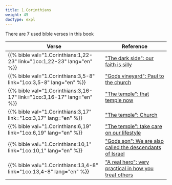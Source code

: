 ```yaml
---
title: 1.Corinthians
weight: 45
docType: expl
---
```


There are 7 used bible verses in this book

| Verse | Reference |
|-------|-----------|
| {{% bible val="1.Corinthians:1,22-23" link="1co:1,22-23" lang="en" %}} | ["The dark side": our faith is silly](/expl/../expl/content/beasts/the-nature-of-the-beast-in-the-book-of-revelation#896a) |
| {{% bible val="1.Corinthians:3,5-8" link="1co:3,5-8" lang="en" %}} | ["Gods vineyard": Paul to the church](/expl/../expl/background/israel/the-church-is-part-of-israel#3501) |
| {{% bible val="1.Corinthians:3,16-17" link="1co:3,16-17" lang="en" %}} | ["The temple": that temple now](/expl/../expl/background/israel/the-church-is-part-of-israel#3b81) |
| {{% bible val="1.Corinthians:3,17" link="1co:3,17" lang="en" %}} | ["The temple": Church](/expl/../appl/content/witnesses/the-force-that-changes-the-world#5a8c) |
| {{% bible val="1.Corinthians:6,19" link="1co:6,19" lang="en" %}} | ["The temple": take care on our lifestyle](/expl/../expl/background/israel/the-church-is-part-of-israel#3b81) |
| {{% bible val="1.Corinthians:10,1" link="1co:10,1" lang="en" %}} | ["Gods son": We are also called the descendants of Israel](/expl/../expl/background/israel/the-church-is-part-of-israel#639c) |
| {{% bible val="1.Corinthians:13,4-8" link="1co:13,4-8" lang="en" %}} | ["A real hero": very practical in how you treat others](/expl/../appl/topics/hero/a-real-hero#509d) |
